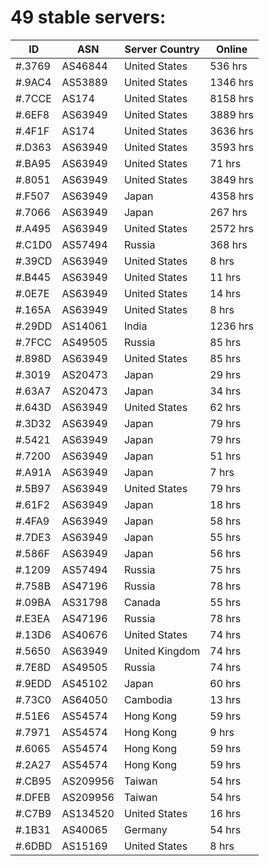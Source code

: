 # 49 stable servers:

| ID | ASN | Server Country | Online |
| ------ | ------ | ------ | ------ |
| #.3769 | AS46844 | United States | 536 hrs |
| #.9AC4 | AS53889 | United States | 1346 hrs |
| #.7CCE | AS174 | United States | 8158 hrs |
| #.6EF8 | AS63949 | United States | 3889 hrs |
| #.4F1F | AS174 | United States | 3636 hrs |
| #.D363 | AS63949 | United States | 3593 hrs |
| #.BA95 | AS63949 | United States | 71 hrs |
| #.8051 | AS63949 | United States | 3849 hrs |
| #.F507 | AS63949 | Japan | 4358 hrs |
| #.7066 | AS63949 | Japan | 267 hrs |
| #.A495 | AS63949 | United States | 2572 hrs |
| #.C1D0 | AS57494 | Russia | 368 hrs |
| #.39CD | AS63949 | United States | 8 hrs |
| #.B445 | AS63949 | United States | 11 hrs |
| #.0E7E | AS63949 | United States | 14 hrs |
| #.165A | AS63949 | United States | 8 hrs |
| #.29DD | AS14061 | India | 1236 hrs |
| #.7FCC | AS49505 | Russia | 85 hrs |
| #.898D | AS63949 | United States | 85 hrs |
| #.3019 | AS20473 | Japan | 29 hrs |
| #.63A7 | AS20473 | Japan | 34 hrs |
| #.643D | AS63949 | United States | 62 hrs |
| #.3D32 | AS63949 | Japan | 79 hrs |
| #.5421 | AS63949 | Japan | 79 hrs |
| #.7200 | AS63949 | Japan | 51 hrs |
| #.A91A | AS63949 | Japan | 7 hrs |
| #.5B97 | AS63949 | United States | 79 hrs |
| #.61F2 | AS63949 | Japan | 18 hrs |
| #.4FA9 | AS63949 | Japan | 58 hrs |
| #.7DE3 | AS63949 | Japan | 55 hrs |
| #.586F | AS63949 | Japan | 56 hrs |
| #.1209 | AS57494 | Russia | 75 hrs |
| #.758B | AS47196 | Russia | 78 hrs |
| #.09BA | AS31798 | Canada | 55 hrs |
| #.E3EA | AS47196 | Russia | 78 hrs |
| #.13D6 | AS40676 | United States | 74 hrs |
| #.5650 | AS63949 | United Kingdom | 74 hrs |
| #.7E8D | AS49505 | Russia | 74 hrs |
| #.9EDD | AS45102 | Japan | 60 hrs |
| #.73C0 | AS64050 | Cambodia | 13 hrs |
| #.51E6 | AS54574 | Hong Kong | 59 hrs |
| #.7971 | AS54574 | Hong Kong | 9 hrs |
| #.6065 | AS54574 | Hong Kong | 59 hrs |
| #.2A27 | AS54574 | Hong Kong | 59 hrs |
| #.CB95 | AS209956 | Taiwan | 54 hrs |
| #.DFEB | AS209956 | Taiwan | 54 hrs |
| #.C7B9 | AS134520 | United States | 16 hrs |
| #.1B31 | AS40065 | Germany | 54 hrs |
| #.6DBD | AS15169 | United States | 8 hrs |

